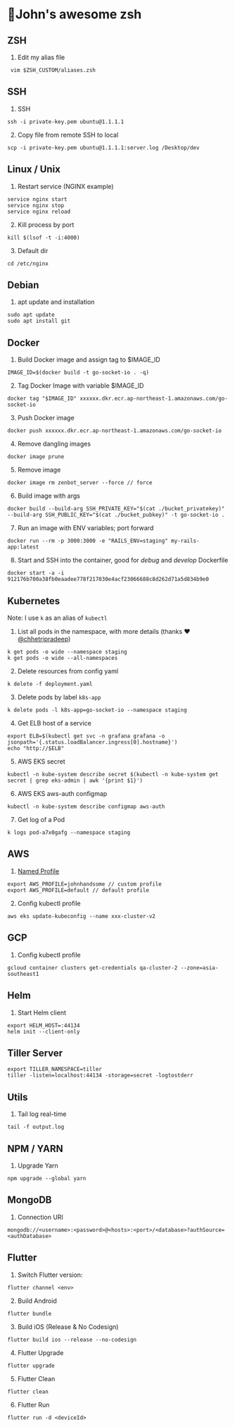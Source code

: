 # 🚀John's awesome zsh

## ZSH
1. Edit my alias file
```
 vim $ZSH_CUSTOM/aliases.zsh 
```

## SSH
1. SSH
```
ssh -i private-key.pem ubuntu@1.1.1.1 
```
2. Copy file from remote SSH to local
```
scp -i private-key.pem ubuntu@1.1.1.1:server.log /Desktop/dev
```

## Linux / Unix
1. Restart service (NGINX example)
```
service nginx start
service nginx stop
service nginx reload
```
2. Kill process by port
```
kill $(lsof -t -i:4000) 
```
3. Default dir
```
cd /etc/nginx
```

## Debian
1. apt update and installation
```
sudo apt update
sudo apt install git
```

## Docker
1. Build Docker image and assign tag to $IMAGE_ID
```
IMAGE_ID=$(docker build -t go-socket-io . -q)
```
2. Tag Docker Image with variable $IMAGE_ID
```
docker tag "$IMAGE_ID" xxxxxx.dkr.ecr.ap-northeast-1.amazonaws.com/go-socket-io
```
3. Push Docker image
```
docker push xxxxxx.dkr.ecr.ap-northeast-1.amazonaws.com/go-socket-io
```
4. Remove dangling images
```
docker image prune
```
5. Remove image
```
docker image rm zenbot_server --force // force
```
6. Build image with args
```
docker build --build-arg SSH_PRIVATE_KEY="$(cat ./bucket_privatekey)" --build-arg SSH_PUBLIC_KEY="$(cat ./bucket_pubkey)" -t go-socket-io .
```
7. Run an image with ENV variables; port forward
```
docker run --rm -p 3000:3000 -e "RAILS_ENV=staging" my-rails-app:latest
```
8. Start and SSH into the container, good for *debug* and *develop* Dockerfile  
```
docker start -a -i 912176b700a38fb0eaadee778f217030e4acf23066688c8d262d71a5d834b9e0
```

## Kubernetes 
Note: I use `k` as an alias of `kubectl`
1. List all pods in the namespace, with more details (thanks ❤️ [@chhetripradeep](https://github.com/chhetripradeep))
```
k get pods -o wide --namespace staging
k get pods -o wide --all-namespaces
```
2. Delete resources from config yaml
```
k delete -f deployment.yaml
```
3. Delete pods by label `k8s-app`
```
k delete pods -l k8s-app=go-socket-io --namespace staging      
```
4. Get ELB host of a service
```
export ELB=$(kubectl get svc -n grafana grafana -o jsonpath='{.status.loadBalancer.ingress[0].hostname}')
echo "http://$ELB"
```
5. AWS EKS secret
```
kubectl -n kube-system describe secret $(kubectl -n kube-system get secret | grep eks-admin | awk '{print $1}')
```
6. AWS EKS aws-auth configmap
```
kubectl -n kube-system describe configmap aws-auth
```
7. Get log of a Pod
```
k logs pod-a7x0gafg --namespace staging
```

## AWS
1. [Named Profile](https://docs.aws.amazon.com/cli/latest/userguide/cli-configure-profiles.html)
```
export AWS_PROFILE=johnhandsome // custom profile
export AWS_PROFILE=default // default profile
```
2. Config kubectl profile
```
aws eks update-kubeconfig --name xxx-cluster-v2
```

## GCP
1. Config kubectl profile
```
gcloud container clusters get-credentials qa-cluster-2 --zone=asia-southeast1
```

## Helm
1. Start Helm client
```
export HELM_HOST=:44134 
helm init --client-only             
```

## Tiller Server
```
export TILLER_NAMESPACE=tiller 
tiller -listen=localhost:44134 -storage=secret -logtostderr
```

## Utils
1. Tail log real-time
```
tail -f output.log
```

## NPM / YARN
1. Upgrade Yarn
```
npm upgrade --global yarn 
```

## MongoDB
1. Connection URI
```
mongodb://<username>:<password>@<hosts>:<port>/<database>?authSource=<authDatabase>
```

## Flutter
1. Switch Flutter version:
```
flutter channel <env>
```
2. Build Android 
```
flutter bundle
```
3. Build iOS (Release & No Codesign)
```
flutter build ios --release --no-codesign
```
4. Flutter Upgrade
```
flutter upgrade
```
5. Flutter Clean
```
flutter clean
```
6. Flutter Run
```
flutter run -d <deviceId>
```
